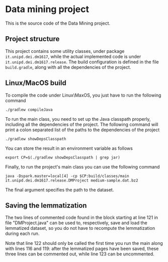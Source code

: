 Data mining project
===================

This is the source code of the Data Mining project.

Project structure
-----------------

This project contains some utility classes, under package
`it.unipd.dei.dm1617`, while the actual implemented code is under
`it.unipd.dei.dm1617.release`.
The build configuration is defined in the file `build.gradle`, along
with all the dependencies of the project.

Linux/MacOS build
------------------------------

To compile the code under Linux\MaxOS, you just have to run the
following command

    ./gradlew compileJava
    
To run the main class, you need to set up the Java classpath properly,
including all the dependencies of the project. The following command
will print a colon separated list of the paths to the dependencies of
the project

    ./gradlew showDepsClasspath
    
You can store the result in an environment variable as follows

    export CP=$(./gradlew showDepsClasspath | grep jar)
    
Finally, to run the project's main class you can use the following command

    java -Dspark.master=local[4] -cp $CP:build/classes/main it.unipd.dei.dm1617.release.DMProject medium-sample.dat.bz2

The final argument specifies the path to the dataset.


Saving the lemmatization
------------------------------

The two lines of commented code found in the block starting at line 121 
in file "DMProject.java" can be used to, respectively, save and load the
lemmatized dataset, so you do not have to recompute the lemmatization 
during each run.

Note that line 122 should only be called the first time you run the main
along with lines 116 and 119: after the lemmatized pages have been saved,
these three lines can be commented out, while line 123 can be uncommented.

